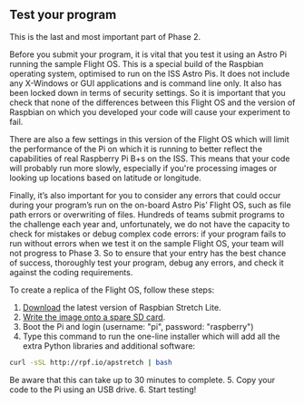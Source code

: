 ## Test your program

This is the last and most important part of Phase 2.

Before you submit your program, it is vital that you test it using an Astro Pi running the sample Flight OS. This is a special build of the Raspbian operating system, optimised to run on the ISS Astro Pis. It does not include any X-Windows or GUI applications and is command line only. It also has been locked down in terms of security settings. So it is important that you check that none of the differences between this Flight OS and the version of Raspbian on which you developed your code will cause your experiment to fail.

There are also a few settings in this version of the Flight OS which will limit the performance of the Pi on which it is running to better reflect the capabilities of real Raspberry Pi B+s on the ISS. This means that your code will probably run more slowly, especially if you're processing images or looking up locations based on latitude or longitude. 

Finally, it’s also important for you to consider any errors that could occur during your program’s run on the on-board Astro Pis’ Flight OS, such as file path errors or overwriting of files. Hundreds of teams submit programs to the challenge each year and, unfortunately, we do not have the capacity to check for mistakes or debug complex code errors: if your program fails to run without errors when we test it on the sample Flight OS, your team will not progress to Phase 3. So to ensure that your entry has the best chance of success, thoroughly test your program, debug any errors, and check it against the coding requirements.

To create a replica of the Flight OS, follow these steps:

1. [Download](https://www.raspberrypi.org/downloads/raspbian/) the latest version of Raspbian Stretch Lite.
2. [Write the image onto a spare SD card](https://www.raspberrypi.org/documentation/installation/installing-images/).
3. Boot the Pi and login (username: "pi", password: "raspberry")
4. Type this command to run the one-line installer which will add all the extra Python libraries and additional software:
```bash
curl -sSL http://rpf.io/apstretch | bash
```
Be aware that this can take up to 30 minutes to complete.
5. Copy your code to the Pi using an USB drive.
6. Start testing!
